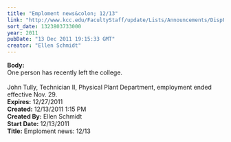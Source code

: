 ```yaml
---
title: "Emploment news&colon; 12/13"
link: "http://www.kcc.edu/FacultyStaff/update/Lists/Announcements/DispForm.aspx?ID=560"
sort_date: 1323803733000
year: 2011
pubDate: "13 Dec 2011 19:15:33 GMT"
creator: "Ellen Schmidt"
---
```


<div><b>Body:</b> <div class=ExternalClassBF166790AE9040C2AFA39A3123705803><div>One person has recently left the college.</div>
<div><br>John Tully, Technician II, Physical Plant Department, employment ended effective Nov. 29.</div></div></div>
<div><b>Expires:</b> 12/27/2011</div>
<div><b>Created:</b> 12/13/2011 1:15 PM</div>
<div><b>Created By:</b> Ellen Schmidt</div>
<div><b>Start Date:</b> 12/13/2011</div>
<div><b>Title:</b> Emploment news: 12/13</div>
